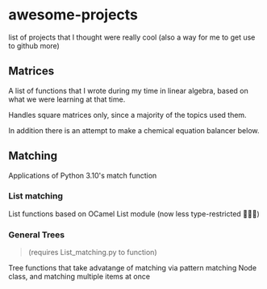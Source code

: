 # awesome-projects
list of projects that I thought were really cool (also a way for me to get use to github more)

## Matrices

A list of functions that I wrote during my time in linear algebra, based on what we were learning at that time.

Handles square matrices only, since a majority of the topics used them.

In addition there is an attempt to make a chemical equation balancer below.

## Matching

Applications of Python 3.10's match function

### List matching

List functions based on OCamel List module (now less type-restricted 🦀🦀🦀)

### General Trees
> (requires List_matching.py to function)

Tree functions that take advatange of matching via pattern matching Node class, and matching multiple items at once
